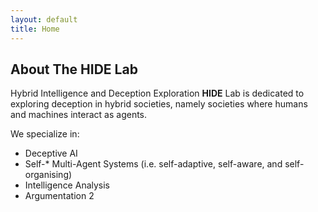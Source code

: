 ```yaml
---
layout: default
title: Home
---
```


## About The HIDE Lab
Hybrid Intelligence and Deception Exploration **HIDE** Lab is dedicated to exploring deception in hybrid societies, namely societies where humans and machines interact as agents.

We specialize in:
- Deceptive AI
- Self-* Multi-Agent Systems (i.e. self-adaptive, self-aware, and self-organising)
- Intelligence Analysis
- Argumentation 2


